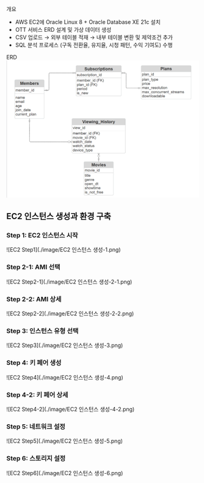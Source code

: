 개요
- AWS EC2에 Oracle Linux 8 + Oracle Database XE 21c 설치
- OTT 서비스 ERD 설계 및 가상 데이터 생성
- CSV 업로드 → 외부 테이블 적재 → 내부 테이블 변환 및 제약조건 추가
- SQL 분석 프로세스 (구독 전환율, 유지율, 시청 패턴, 수익 기여도) 수행


ERD
![ERD](./image/ERD.png)

## EC2 인스턴스 생성과 환경 구축 

### Step 1: EC2 인스턴스 시작
![EC2 Step1](./image/EC2 인스턴스 생성-1.png)

### Step 2-1: AMI 선택
![EC2 Step2-1](./image/EC2 인스턴스 생성-2-1.png)

### Step 2-2: AMI 상세
![EC2 Step2-2](./image/EC2 인스턴스 생성-2-2.png)

### Step 3: 인스턴스 유형 선택
![EC2 Step3](./image/EC2 인스턴스 생성-3.png)

### Step 4: 키 페어 생성
![EC2 Step4](./image/EC2 인스턴스 생성-4.png)

### Step 4-2: 키 페어 상세
![EC2 Step4-2](./image/EC2 인스턴스 생성-4-2.png)

### Step 5: 네트워크 설정
![EC2 Step5](./image/EC2 인스턴스 생성-5.png)

### Step 6: 스토리지 설정
![EC2 Step6](./image/EC2 인스턴스 생성-6.png)
